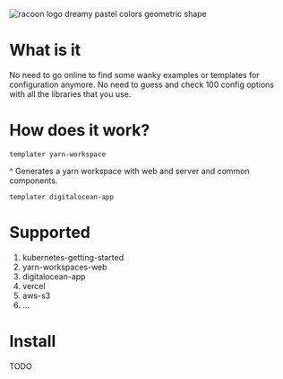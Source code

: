 ![racoon logo dreamy pastel colors geometric shape](https://github.com/talksik/templater/assets/19339529/24c60873-09e3-4f4b-8c5d-636700799ac1)

# What is it
No need to go online to find some wanky examples or templates for configuration anymore. No need to guess and check 100 config options with all the libraries that you use.

# How does it work?
```
templater yarn-workspace
```
^ Generates a yarn workspace with web and server and common components.

```
templater digitalocean-app
```
# Supported
1. kubernetes-getting-started
2. yarn-workspaces-web
3. digitalocean-app
4. vercel
5. aws-s3
6. ...


# Install
TODO
